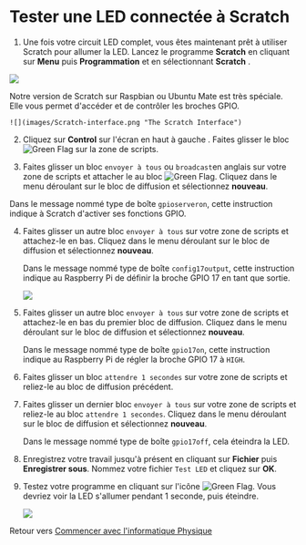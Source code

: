 # Tester une LED connectée à Scratch

1.  Une fois votre circuit LED complet, vous êtes maintenant prêt à utiliser Scratch pour allumer la LED. Lancez le programme **Scratch** en cliquant sur **Menu** puis **Programmation** et en sélectionnant **Scratch** .

 ![](images/scratch-icon.png)

 Notre version de Scratch sur Raspbian ou Ubuntu Mate est très spéciale. Elle vous permet d'accéder et de contrôler les broches GPIO.

    ![](images/Scratch-interface.png "The Scratch Interface")

2.  Cliquez sur **Control** sur l'écran en haut à gauche . Faites glisser le bloc ![Green Flag](images/green_flag.png) sur la zone de scripts.

3. Faites glisser un bloc `envoyer à tous` ou `broadcast`en anglais sur votre zone de scripts et attacher le au bloc ![Green Flag](images/green_flag.png). Cliquez dans le menu déroulant sur le bloc de diffusion et sélectionnez **nouveau**.
    
Dans le message nommé type de boîte `gpioserveron`, cette instruction indique à Scratch d'activer ses fonctions GPIO.

4. Faites glisser un autre bloc `envoyer à tous` sur votre zone de scripts et attachez-le en bas. Cliquez dans le menu déroulant sur le bloc de diffusion et sélectionnez **nouveau**.

    Dans le message nommé type de boîte `config17output`, cette instruction indique au Raspberry Pi de définir la broche GPIO 17 en tant que sortie.

    ![](images/scratch_config.png)

5. Faites glisser un autre bloc `envoyer à tous` sur votre zone de scripts et attachez-le en bas du premier bloc de diffusion. Cliquez dans le menu déroulant sur le bloc de diffusion et sélectionnez **nouveau**.

    Dans le message nommé type de boîte `gpio17on`, cette instruction indique au Raspberry Pi de régler la broche GPIO 17 à `HIGH`.

6. Faites glisser un bloc `attendre 1 secondes` sur votre zone de scripts et reliez-le au bloc de diffusion précédent.

7. Faites glisser un dernier bloc `envoyer à tous` sur votre zone de scripts et reliez-le au bloc `attendre 1 secondes`. Cliquez dans le menu déroulant sur le bloc de diffusion et sélectionnez **nouveau**.

    Dans le message nommé type de boîte `gpio17off`, cela éteindra la LED.

8. Enregistrez votre travail jusqu'à présent en cliquant sur **Fichier** puis **Enregistrer sous**. Nommez votre fichier `Test LED` et cliquez sur **OK**.

9. Testez votre programme en cliquant sur l'icône ![Green Flag](images/green_flag_icon.png). Vous devriez voir la LED s'allumer pendant 1 seconde, puis éteindre.

    ![](images/scratch_complete.png)

Retour vers [Commencer avec l'informatique Physique](worksheet.md)
